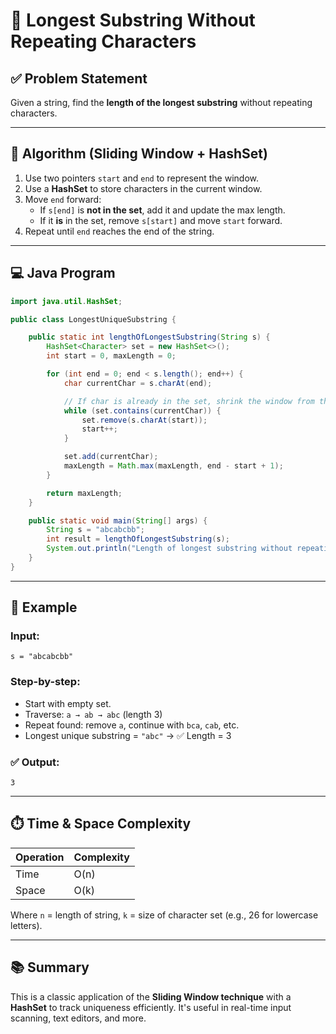 
# 🔡 Longest Substring Without Repeating Characters

## ✅ Problem Statement

Given a string, find the **length of the longest substring** without repeating characters.

---

## 🧠 Algorithm (Sliding Window + HashSet)

1. Use two pointers `start` and `end` to represent the window.
2. Use a **HashSet** to store characters in the current window.
3. Move `end` forward:
   - If `s[end]` is **not in the set**, add it and update the max length.
   - If it **is** in the set, remove `s[start]` and move `start` forward.
4. Repeat until `end` reaches the end of the string.

---

## 💻 Java Program

```java
import java.util.HashSet;

public class LongestUniqueSubstring {

    public static int lengthOfLongestSubstring(String s) {
        HashSet<Character> set = new HashSet<>();
        int start = 0, maxLength = 0;

        for (int end = 0; end < s.length(); end++) {
            char currentChar = s.charAt(end);

            // If char is already in the set, shrink the window from the left
            while (set.contains(currentChar)) {
                set.remove(s.charAt(start));
                start++;
            }

            set.add(currentChar);
            maxLength = Math.max(maxLength, end - start + 1);
        }

        return maxLength;
    }

    public static void main(String[] args) {
        String s = "abcabcbb";
        int result = lengthOfLongestSubstring(s);
        System.out.println("Length of longest substring without repeating characters: " + result);
    }
}
```

---

## 📌 Example

### Input:
```
s = "abcabcbb"
```

### Step-by-step:
- Start with empty set.
- Traverse: `a → ab → abc` (length 3)
- Repeat found: remove `a`, continue with `bca`, `cab`, etc.
- Longest unique substring = `"abc"` → ✅ Length = 3

### ✅ Output:
```
3
```

---

## ⏱️ Time & Space Complexity

| Operation         | Complexity |
|-------------------|------------|
| Time              | O(n)       |
| Space             | O(k)       |

Where `n` = length of string, `k` = size of character set (e.g., 26 for lowercase letters).

---

## 📚 Summary

This is a classic application of the **Sliding Window technique** with a **HashSet** to track uniqueness efficiently. It's useful in real-time input scanning, text editors, and more.
